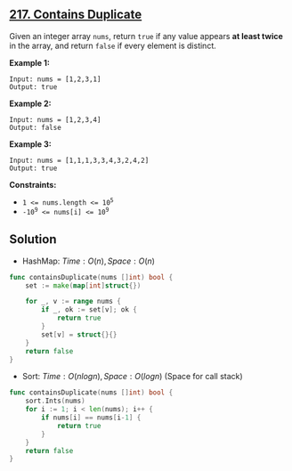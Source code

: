 ## [217. Contains Duplicate](https://leetcode.com/problems/contains-duplicate/)


Given an integer array `nums`, return `true` if any value appears **at least twice** in the array, and return `false` if every element is distinct.

**Example 1:**

```
Input: nums = [1,2,3,1]
Output: true
```

**Example 2:**

```
Input: nums = [1,2,3,4]
Output: false
```

**Example 3:**

```
Input: nums = [1,1,1,3,3,4,3,2,4,2]
Output: true
```

**Constraints:**

*   <code>1 <= nums.length <= 10<sup>5</sup></code>
*   <code>-10<sup>9</sup> <= nums[i] <= 10<sup>9</sup></code>



## Solution

- HashMap: $Time: O(n), Space: O(n)$ 

```go
func containsDuplicate(nums []int) bool {
    set := make(map[int]struct{})

    for _, v := range nums {
        if _, ok := set[v]; ok {
            return true
        }
        set[v] = struct{}{}
    }
    return false
}
```

- Sort: $Time: O(nlogn), Space: O(logn)$  (Space for call stack)

```go
func containsDuplicate(nums []int) bool {
    sort.Ints(nums)
	for i := 1; i < len(nums); i++ {
		if nums[i] == nums[i-1] {
			return true
		}
	}
	return false
}
```

 